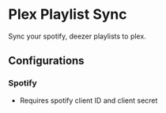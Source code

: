 # Plex Playlist Sync
Sync your spotify, deezer playlists to plex.

## Configurations 
### Spotify
* Requires spotify client ID and client secret
